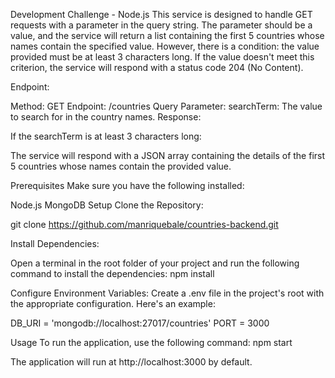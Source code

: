 Development Challenge -  Node.js
This service is designed to handle GET requests with a parameter in the query string. The parameter should be a value, and the service will return a list containing the first 5 countries whose names contain the specified value. However, there is a condition: the value provided must be at least 3 characters long. If the value doesn't meet this criterion, the service will respond with a status code 204 (No Content).

Endpoint:

Method: GET
Endpoint: /countries
Query Parameter:
searchTerm: The value to search for in the country names.
Response:

If the searchTerm is at least 3 characters long:

The service will respond with a JSON array containing the details of the first 5 countries whose names contain the provided value.

Prerequisites
Make sure you have the following installed:

Node.js
MongoDB
Setup
Clone the Repository:

git clone https://github.com/manriquebale/countries-backend.git

Install Dependencies:

Open a terminal in the root folder of your project and run the following command to install the dependencies: npm install

Configure Environment Variables:
Create a .env file in the project's root with the appropriate configuration. Here's an example:

DB_URI = 'mongodb://localhost:27017/countries'
PORT = 3000

Usage To run the application, use the following command:
npm start

The application will run at http://localhost:3000 by default.